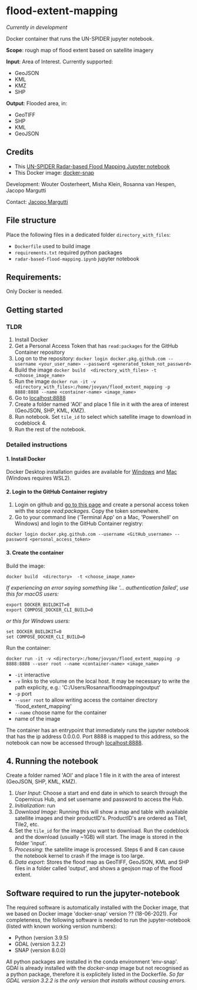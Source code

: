 # flood-extent-mapping
*Currently in development*

Docker container that runs the UN-SPIDER jupyter notebook. 

**Scope**: rough map of flood extent based on satellite imagery

**Input**: Area of Interest. Currently supported:

* GeoJSON
* KML
* KMZ
* SHP

**Output**: Flooded area, in:

* GeoTIFF
* SHP
* KML 
* GeoJSON

## Credits

* This [UN-SPIDER Radar-based Flood Mapping Jupyter notebook](https://github.com/UN-SPIDER/radar-based-flood-mapping)
* This Docker image: [docker-snap](github.com/snap-contrib/docker-snap)

Development: Wouter Oosterheert, Misha Klein, Rosanna van Hespen, Jacopo Margutti

Contact: [Jacopo Margutti](mailto:jmargutti@redcross.nl)

## File structure
Place the following files in a dedicated folder `directory_with_files`:

* `Dockerfile` used to build image
* `requirements.txt` required python packages
* `radar-based-flood-mapping.ipynb` jupyter notebook


## Requirements:

Only Docker is needed. 

## Getting started

### TLDR
1. Install Docker
2. Get a Personal Access Token that has `read:packages` for the GitHub Container repository
3. Log on to the repository: `docker login docker.pkg.github.com --username <your_user_name> --password <generated_token_not_password>
`
4. Build the image `docker build  <directory_with_files> -t <choose_image_name>`
5. Run the image `docker run -it -v <directory_with_files>:/home/jovyan/flood_extent_mapping -p 8888:8888 --name <container-name> <image_name>`
6. Go to [localhost:8888](localhost:8888)
7. Create a folder named 'AOI' and place 1 file in it with the area of interest (GeoJSON, SHP, KML, KMZ).
8. Run notebook. Set `tile_id` to select which satellite image to download in codeblock 4. 
9. Run the rest of the notebook. 

### Detailed instructions
 
#### 1. Install Docker

Docker Desktop installation guides are available for [Windows](https://docs.docker.com/desktop/windows/install/) and [Mac](https://docs.docker.com/desktop/mac/install/) (Windows requires WSL2).

#### 2. Login to the GitHub Container registry

1. Login on github and [go to this  page](https://github.com/settings/tokens/new) and create a personal access token with the scope *read:packages*. Copy the token somewhere. 
2. Go to your command line ('Terminal App' on a Mac, 'Powershell' on Windows) and login to the GitHub Container registry:
```{bash}
docker login docker.pkg.github.com --username <GitHub_username> --password <personal_access_token>
```

#### 3. Create the container
Build the image:
```{bash}
docker build  <directory>  -t <choose_image_name>
```

*If  experiencing an error saying something like '... authentication failed', use this for macOS users:*
```{bash}
export DOCKER_BUILDKIT=0
export COMPOSE_DOCKER_CLI_BUILD=0
```
*or this for Windows users:*
```{bash}
set DOCKER_BUILDKIT=0
set COMPOSE_DOCKER_CLI_BUILD=0
```

Run the container:
```{bash}
docker run -it -v <directory>:/home/jovyan/flood_extent_mapping -p 8888:8888 --user root --name <container-name> <image_name>
```

* `-it` interactive
* `-v` links to the volume on the local host. It may be necessary to write the path explicity, e.g.: 'C:/Users/Rosanna/floodmappingoutput'
* `-p` port
* `--user root` to allow writing access the container directory 'flood_extent_mapping'
* `--name` choose name for the container
* name of the image

The container has an entrypoint that immediately runs the jupyter notebook that has the ip address 0.0.0.0. Port 8888 is mapped to this address, so the notebook can now be accessed through [localhost:8888](localhost:8888). 

## 4. Running the notebook
Create a folder named 'AOI' and place 1 file in it with the area of interest (GeoJSON, SHP, KML, KMZ).
1. *User Input*: Choose a start and end date in which to search through the Copernicus Hub, and set username and password to access the Hub. 
2. *Initialization*: run
3. *Download Image*: Running this will show a map and table with available satellite images and their productID's. ProductID's are ordered as Tile1, Tile2, etc.
4. Set the `tile_id` for the image you want to download. Run the codeblock and the download (usually ~1GB) will start. The image is stored in the folder 'input'. 
5. *Processing*: the satellite image is processed. Steps 6 and 8 can cause the notebook kernel to crash if the image is too large. 
6. *Data export*: Stores the flood map as GeoTIFF, GeoJSON, KML and SHP files in a folder called 'output', and shows a geojson map of the flood extent. 

## Software required to run the jupyter-notebook
The required software is automatically installed with the Docker image, that we  based on Docker image 'docker-snap' version ?? (18-06-2021). For completeness, the following software is needed to run the jupyter-notebook (listed with known working version numbers):

* Python (version 3.9.5)
* GDAL (version 3.2.2)
* SNAP (version 8.0.0)

All python packages are installed in the conda environment 'env-snap'. GDAl is already  installed with the *docker-snap* image but not recognised as a python package, therefore it is explicitely listed in the Dockerfile.
*So far GDAL version 3.2.2 is the only version that installs without causing errors.*

